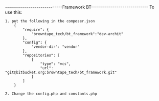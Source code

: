 -----------------------------Framework BT-----------------------------
To use this:

	1. put the following in the composer.json
		{
		    "require": {
		        "browntape_tech/bt_framework":"dev-archit"
		    },
		    "config": {
		        "vendor-dir": "vendor"
		    },
		    "repositories": [
		        {
		            "type": "vcs",
		            "url": "git@bitbucket.org:browntape_tech/bt_framework.git"
		        }
		    ]
		}

	2. Change the config.php and constants.php